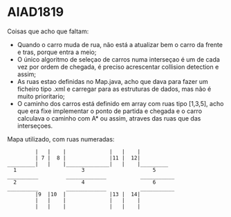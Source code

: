 # AIAD1819

Coisas que acho que faltam:

  - Quando o carro muda de rua, não está a atualizar bem o carro da frente e tras, porque entra a meio;
  - O único algoritmo de seleçao de carros numa interseçao é um de cada vez por ordem de chegada, é preciso acrescentar collision detection e assim;
  - As ruas estao definidas no Map.java, acho que dava para fazer um ficheiro tipo .xml e carregar para as estruturas de dados, mas não é muito prioritario;
  - O caminho dos carros está definido em array com ruas tipo [1,3,5], acho que era fixe implementar o ponto de partida e chegada e o carro calculava o caminho com A* ou assim, atraves das ruas que das interseçoes.
  
 
 
 Mapa utilizado, com ruas numeradas:
  
             |   |    |              |   |    |
             | 7 |  8 |              |11 |  12| 
    _________|   |    |______________|   |    |_________
      1                     3                      5
    __________         _____________           ___________
      2                     4                      6
    __________         _____________           ___________
             |9  |10  |              |13 |  14| 
             |   |    |              |   |    | 
             |   |    |              |   |    |
